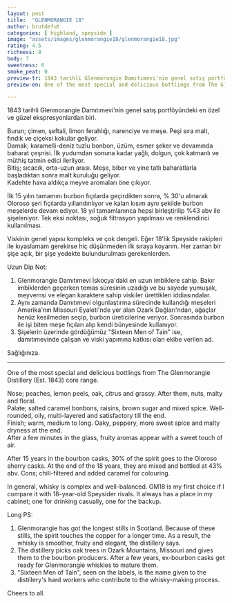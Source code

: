 ```yaml
---
layout: post
title:  "GLENMORANGIE 18"
author: brutdefut
categories: [ highland, speyside ]
image: "assets/images/glenmorangie18/glenmorangie18.jpg"
rating: 4.5
richness: 8
body: 7
sweetness: 6
smoke_peat: 0
preview-tr: 1843 tarihli Glenmorangie Damıtımevi'nin genel satış portföyündeki en özel ve güzel ekspresyonlardan biri.
preview-en: One of the most special and delicious bottlings from The Glenmorangie Distillery (Est. 1843) core range. 

---
```


1843 tarihli Glenmorangie Damıtımevi'nin genel satış portföyündeki en özel ve güzel ekspresyonlardan biri. 

Burun; çimen, şeftali, limon ferahlığı, narenciye ve meşe. Peşi sıra malt, fındık ve çiçeksi kokular geliyor.  
Damak; karamelli-deniz tuzlu bonbon, üzüm, esmer şeker ve devamında baharat çeşnisi. İlk yudumdan sonuna kadar yağlı, dolgun, çok katmanlı ve müthiş tatmin edici ilerliyor.  
Bitiş; sıcacık, orta-uzun arası. Meşe, biber ve yine tatlı baharatlarla başladıktan sonra malt kuruluğu geliyor.  
Kadehte hava aldıkça meyve aromaları öne çıkıyor. 

İlk 15 yılın tamamını burbon fıçılarda geçirdikten sonra, % 30'u alınarak Oloroso şeri fıçılarda yıllandırılıyor ve kalan kısım aynı şekilde burbon meşelerde devam ediyor. 18 yıl tamamlanınca hepsi birleştirilip %43 abv ile şişeleniyor. Tek eksi noktası, soğuk filtrasyon yapılması ve renklendirici kullanılması. 

Viskinin genel yapısı kompleks ve çok dengeli. Eğer 18'lik Speyside rakipleri ile kıyaslamam gerekirse hiç düşünmeden ilk sıraya koyarım. Her zaman bir şişe açık, bir şişe yedekte bulundurulması gerekenlerden. 

Uzun Dip Not: 
1) Glenmorangie Damıtımevi İskoçya'daki en uzun imbiklere sahip. Bakır imbiklerden geçerken temas süresinin uzadığı ve bu sayede yumuşak, meyvemsi ve elegan karaktere sahip viskiler ürettikleri iddiasındalar.  
2) Aynı zamanda Damıtımevi olgunlaştırma sürecinde kullandığı meşeleri Amerika'nın Missouri Eyaleti'nde yer alan Ozark Dağları'ndan, ağaçlar henüz kesilmeden seçip, burbon üreticilerine veriyor. Sonrasında burbon ile işi biten meşe fıçıları alıp kendi bünyesinde kullanıyor.  
3) Şişelerin üzerinde gördüğümüz "Sixteen Men of Tain" ise, damıtımevinde çalışan ve viski yapımına katkısı olan ekibe verilen ad.

Sağlığınıza. 
 
-----------------------------------------------

<p id="english"></p>

One of the most special and delicious bottlings from The Glenmorangie Distillery (Est. 1843) core range. 

Nose; peaches, lemon peels, oak, citrus and grassy. After them, nuts, malty and floral.  
Palate; salted caramel bonbons, raisins, brown sugar and mixed spice. Well-rounded, oily, multi-layered and satisfactory till the end.  
Finish; warm, medium to long. Oaky, peppery, more sweet spice and malty dryness at the end.  
After a few minutes in the glass, fruity aromas appear with a sweet touch of air. 

After 15 years in the bourbon casks, 30% of the spirit goes to the Oloroso sherry casks. At the end of the 18 years, they are mixed and bottled at 43% abv. Cons; chill-filtered and added caramel for colouring. 

In general, whisky is complex and well-balanced. GM18 is my first choice if I compare it with 18-year-old Speysider rivals. It always has a place in my cabinet; one for drinking casually, one for the backup. 

Long PS:
1) Glenmorangie has got the longest stills in Scotland. Because of these stills, the spirit touches the copper for a longer time. As a result, the whisky is smoother, fruity and elegant, the distillery says.  
2) The distillery picks oak trees in Ozark Mountains, Missouri and gives them to the bourbon producers. After a few years, ex-bourbon casks get ready for Glenmorangie whiskies to mature them.  
3) "Sixteen Men of Tain", seen on the labels, is the name given to the distillery's hard workers who contribute to the whisky-making process. 

Cheers to all. 
